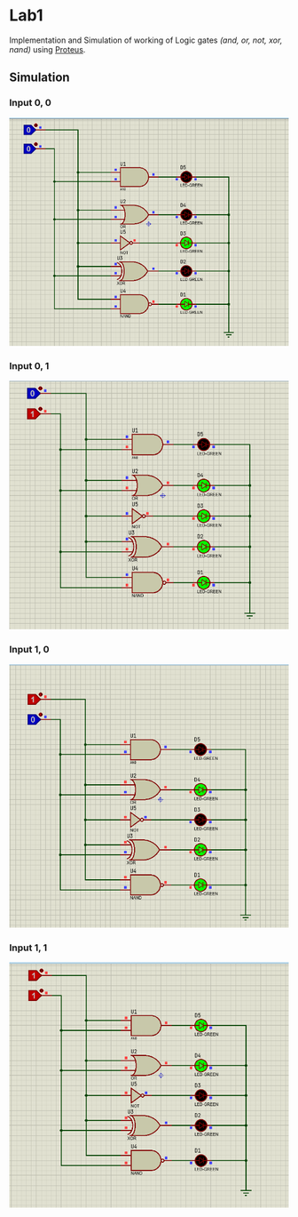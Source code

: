 # Lab1

Implementation and Simulation of working of Logic gates *(and, or, not, xor, nand)* using [Proteus](https://www.labcenter.com/).

## Simulation

### Input 0, 0

![simulation](Pictures/Gates_Proteus_0_0.png)

### Input 0, 1

![simulation](Pictures/Gates_Proteus_0_1.png)

### Input 1, 0

![simulation](Pictures/Gates_Proteus_1_0.png)

### Input 1, 1

![simulation](Pictures/Gates_Proteus_1_1.png)
